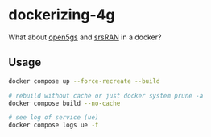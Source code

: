 # dockerizing-4g

What about [open5gs](https://github.com/open5gs/open5gs) and [srsRAN](https://github.com/srsran/srsran_4g) in a docker?

## Usage

```sh
docker compose up --force-recreate --build

# rebuild without cache or just docker system prune -a
docker compose build --no-cache

# see log of service (ue)
docker compose logs ue -f
```
